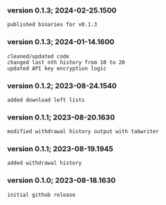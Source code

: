 ### version 0.1.3; 2024-02-25.1500
```
published binaries for v0.1.3
```
### version 0.1.3; 2024-01-14.1600
```
cleaned/updated code
changed last nth history from 10 to 20
updated API key encryption logic
```
### version 0.1.2; 2023-08-24.1540
```
added download left lists
```
### version 0.1.1; 2023-08-20.1630
```
modified withdrawal history output with tabwriter
```
### version 0.1.1; 2023-08-19.1945
```
added withdrawal history
```
### version 0.1.0; 2023-08-18.1630
```
initial github release
```
